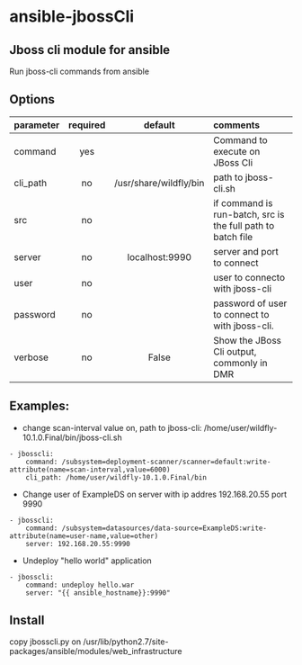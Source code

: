 # ansible-jbossCli
## Jboss cli module for ansible


Run jboss-cli commands from ansible

## Options

parameter |	required	| default |	comments|
----------|:---------:|:-------:|:--------|
command   | yes       |         |  Command to execute on JBoss Cli
cli_path  | no        | /usr/share/wildfly/bin | path to jboss-cli.sh
src       | no        |         | if command is run-batch, src is the full path to batch file
server| no            |localhost:9990| server and port to connect
user    | no          |         | user to connecto with jboss-cli
password|no           |         | password of user to connect to with jboss-cli.
verbose|no            | False   | Show the JBoss Cli output, commonly in DMR



## Examples:
* change scan-interval value on, path to jboss-cli: /home/user/wildfly-10.1.0.Final/bin/jboss-cli.sh

~~~
- jbosscli:
    command: /subsystem=deployment-scanner/scanner=default:write-attribute(name=scan-interval,value=6000)
    cli_path: /home/user/wildfly-10.1.0.Final/bin
~~~

*  Change user of ExampleDS on server with ip addres 192.168.20.55 port 9990

~~~
- jbosscli:
    command: /subsystem=datasources/data-source=ExampleDS:write-attribute(name=user-name,value=other)
    server: 192.168.20.55:9990
~~~

* Undeploy  "hello world" application

~~~
- jbosscli:
    command: undeploy hello.war
    server: "{{ ansible_hostname}}:9990"
~~~

## Install

copy jbosscli.py on /usr/lib/python2.7/site-packages/ansible/modules/web_infrastructure
